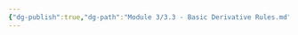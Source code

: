 ```yaml
---
{"dg-publish":true,"dg-path":"Module 3/3.3 - Basic Derivative Rules.md","permalink":"/module-3/3-3-basic-derivative-rules/","created":"","updated":""}
---
```


